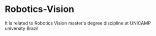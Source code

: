 # Robotics-Vision
It is related to Robotics Vision master's degree discipline at UNICAMP university Brazil
